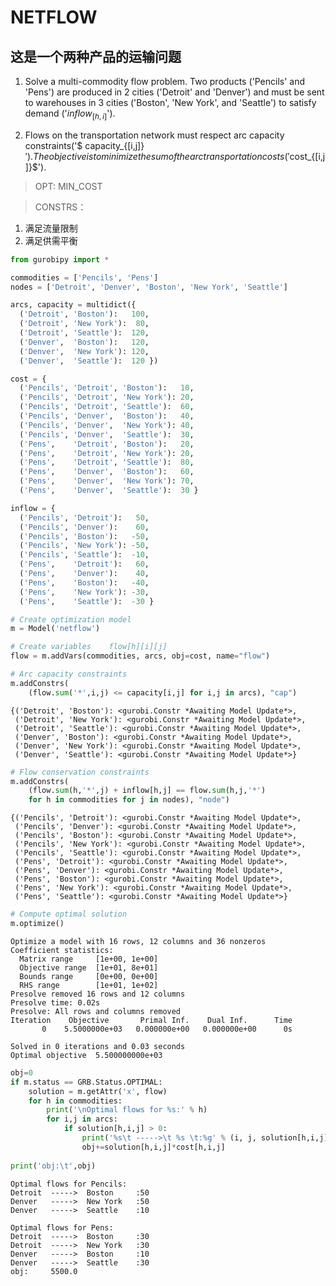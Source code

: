 
# NETFLOW
## 这是一个两种产品的运输问题

1. Solve a multi-commodity flow problem.  Two products ('Pencils' and 'Pens') are produced in 2 cities ('Detroit' and 'Denver') and must be sent to warehouses in 3 cities ('Boston', 'New York', and 'Seattle') to satisfy demand ('$inflow_{[h,i]}$').

2. Flows on the transportation network must respect arc capacity constraints('$ capacity_{[i,j]}$'). The objective is to minimize the sum of the arc transportation costs ('$cost_{[i,j]}$').

>OPT: MIN_COST

>CONSTRS：
1. 满足流量限制
2. 满足供需平衡




```python
from gurobipy import *
```


```python
commodities = ['Pencils', 'Pens']
nodes = ['Detroit', 'Denver', 'Boston', 'New York', 'Seattle']
```


```python
arcs, capacity = multidict({
  ('Detroit', 'Boston'):   100,
  ('Detroit', 'New York'):  80,
  ('Detroit', 'Seattle'):  120,
  ('Denver',  'Boston'):   120,
  ('Denver',  'New York'): 120,
  ('Denver',  'Seattle'):  120 })
```


```python
cost = {
  ('Pencils', 'Detroit', 'Boston'):   10,
  ('Pencils', 'Detroit', 'New York'): 20,
  ('Pencils', 'Detroit', 'Seattle'):  60,
  ('Pencils', 'Denver',  'Boston'):   40,
  ('Pencils', 'Denver',  'New York'): 40,
  ('Pencils', 'Denver',  'Seattle'):  30,
  ('Pens',    'Detroit', 'Boston'):   20,
  ('Pens',    'Detroit', 'New York'): 20,
  ('Pens',    'Detroit', 'Seattle'):  80,
  ('Pens',    'Denver',  'Boston'):   60,
  ('Pens',    'Denver',  'New York'): 70,
  ('Pens',    'Denver',  'Seattle'):  30 }
```


```python
inflow = {
  ('Pencils', 'Detroit'):   50,
  ('Pencils', 'Denver'):    60,
  ('Pencils', 'Boston'):   -50,
  ('Pencils', 'New York'): -50,
  ('Pencils', 'Seattle'):  -10,
  ('Pens',    'Detroit'):   60,
  ('Pens',    'Denver'):    40,
  ('Pens',    'Boston'):   -40,
  ('Pens',    'New York'): -30,
  ('Pens',    'Seattle'):  -30 }
```


```python
# Create optimization model
m = Model('netflow')
```


```python
# Create variables    flow[h][i][j]
flow = m.addVars(commodities, arcs, obj=cost, name="flow")
```


```python
# Arc capacity constraints
m.addConstrs(
    (flow.sum('*',i,j) <= capacity[i,j] for i,j in arcs), "cap")
```




    {('Detroit', 'Boston'): <gurobi.Constr *Awaiting Model Update*>,
     ('Detroit', 'New York'): <gurobi.Constr *Awaiting Model Update*>,
     ('Detroit', 'Seattle'): <gurobi.Constr *Awaiting Model Update*>,
     ('Denver', 'Boston'): <gurobi.Constr *Awaiting Model Update*>,
     ('Denver', 'New York'): <gurobi.Constr *Awaiting Model Update*>,
     ('Denver', 'Seattle'): <gurobi.Constr *Awaiting Model Update*>}




```python
# Flow conservation constraints
m.addConstrs(
    (flow.sum(h,'*',j) + inflow[h,j] == flow.sum(h,j,'*')
    for h in commodities for j in nodes), "node")
```




    {('Pencils', 'Detroit'): <gurobi.Constr *Awaiting Model Update*>,
     ('Pencils', 'Denver'): <gurobi.Constr *Awaiting Model Update*>,
     ('Pencils', 'Boston'): <gurobi.Constr *Awaiting Model Update*>,
     ('Pencils', 'New York'): <gurobi.Constr *Awaiting Model Update*>,
     ('Pencils', 'Seattle'): <gurobi.Constr *Awaiting Model Update*>,
     ('Pens', 'Detroit'): <gurobi.Constr *Awaiting Model Update*>,
     ('Pens', 'Denver'): <gurobi.Constr *Awaiting Model Update*>,
     ('Pens', 'Boston'): <gurobi.Constr *Awaiting Model Update*>,
     ('Pens', 'New York'): <gurobi.Constr *Awaiting Model Update*>,
     ('Pens', 'Seattle'): <gurobi.Constr *Awaiting Model Update*>}




```python
# Compute optimal solution
m.optimize()
```

    Optimize a model with 16 rows, 12 columns and 36 nonzeros
    Coefficient statistics:
      Matrix range     [1e+00, 1e+00]
      Objective range  [1e+01, 8e+01]
      Bounds range     [0e+00, 0e+00]
      RHS range        [1e+01, 1e+02]
    Presolve removed 16 rows and 12 columns
    Presolve time: 0.02s
    Presolve: All rows and columns removed
    Iteration    Objective       Primal Inf.    Dual Inf.      Time
           0    5.5000000e+03   0.000000e+00   0.000000e+00      0s
    
    Solved in 0 iterations and 0.03 seconds
    Optimal objective  5.500000000e+03
    


```python
obj=0
if m.status == GRB.Status.OPTIMAL:
    solution = m.getAttr('x', flow)
    for h in commodities:
        print('\nOptimal flows for %s:' % h)
        for i,j in arcs:
            if solution[h,i,j] > 0:
                print('%s\t ----->\t %s \t:%g' % (i, j, solution[h,i,j]))
                obj+=solution[h,i,j]*cost[h,i,j]
                
print('obj:\t',obj)
```

    
    Optimal flows for Pencils:
    Detroit	 ----->	 Boston 	:50
    Denver	 ----->	 New York 	:50
    Denver	 ----->	 Seattle 	:10
    
    Optimal flows for Pens:
    Detroit	 ----->	 Boston 	:30
    Detroit	 ----->	 New York 	:30
    Denver	 ----->	 Boston 	:10
    Denver	 ----->	 Seattle 	:30
    obj:	 5500.0
    
